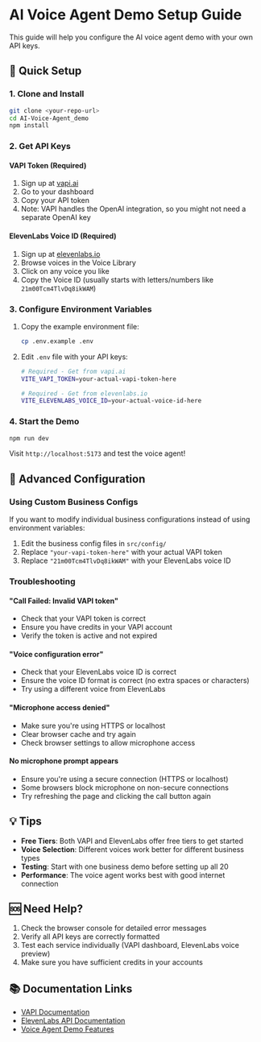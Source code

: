 # AI Voice Agent Demo Setup Guide

This guide will help you configure the AI voice agent demo with your own API keys.

## 🚀 Quick Setup

### 1. Clone and Install
```bash
git clone <your-repo-url>
cd AI-Voice-Agent_demo
npm install
```

### 2. Get API Keys

#### VAPI Token (Required)
1. Sign up at [vapi.ai](https://vapi.ai)
2. Go to your dashboard
3. Copy your API token
4. Note: VAPI handles the OpenAI integration, so you might not need a separate OpenAI key

#### ElevenLabs Voice ID (Required)
1. Sign up at [elevenlabs.io](https://elevenlabs.io)
2. Browse voices in the Voice Library
3. Click on any voice you like
4. Copy the Voice ID (usually starts with letters/numbers like `21m00Tcm4TlvDq8ikWAM`)

### 3. Configure Environment Variables
1. Copy the example environment file:
   ```bash
   cp .env.example .env
   ```

2. Edit `.env` file with your API keys:
   ```bash
   # Required - Get from vapi.ai
   VITE_VAPI_TOKEN=your-actual-vapi-token-here
   
   # Required - Get from elevenlabs.io  
   VITE_ELEVENLABS_VOICE_ID=your-actual-voice-id-here
   ```

### 4. Start the Demo
```bash
npm run dev
```

Visit `http://localhost:5173` and test the voice agent!

## 🔧 Advanced Configuration

### Using Custom Business Configs
If you want to modify individual business configurations instead of using environment variables:

1. Edit the business config files in `src/config/`
2. Replace `"your-vapi-token-here"` with your actual VAPI token
3. Replace `"21m00Tcm4TlvDq8ikWAM"` with your ElevenLabs voice ID

### Troubleshooting

#### "Call Failed: Invalid VAPI token"
- Check that your VAPI token is correct
- Ensure you have credits in your VAPI account
- Verify the token is active and not expired

#### "Voice configuration error"
- Check that your ElevenLabs voice ID is correct
- Ensure the voice ID format is correct (no extra spaces or characters)
- Try using a different voice from ElevenLabs

#### "Microphone access denied"
- Make sure you're using HTTPS or localhost
- Clear browser cache and try again
- Check browser settings to allow microphone access

#### No microphone prompt appears
- Ensure you're using a secure connection (HTTPS or localhost)
- Some browsers block microphone on non-secure connections
- Try refreshing the page and clicking the call button again

## 💡 Tips

- **Free Tiers**: Both VAPI and ElevenLabs offer free tiers to get started
- **Voice Selection**: Different voices work better for different business types
- **Testing**: Start with one business demo before setting up all 20
- **Performance**: The voice agent works best with good internet connection

## 🆘 Need Help?

1. Check the browser console for detailed error messages
2. Verify all API keys are correctly formatted
3. Test each service individually (VAPI dashboard, ElevenLabs voice preview)
4. Make sure you have sufficient credits in your accounts

## 📚 Documentation Links

- [VAPI Documentation](https://docs.vapi.ai)
- [ElevenLabs API Documentation](https://elevenlabs.io/docs)
- [Voice Agent Demo Features](./TEMPLATE_README.md)
